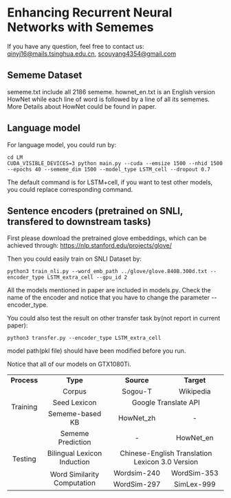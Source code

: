 # Enhancing Recurrent Neural Networks with Sememes
If you have any question, feel free to contact us: qinyj16@mails.tsinghua.edu.cn, scouyang4354@gmail.com

## Sememe Dataset
sememe.txt include all 2186 sememe. hownet_en.txt is an English version HowNet while each line of word is followed by a line of all its sememes. More Details about HowNet could be found in paper.

## Language model

For language model, you could run by:

```
cd LM
CUDA_VISIBLE_DEVICES=3 python main.py --cuda --emsize 1500 --nhid 1500  --epochs 40 --sememe_dim 1500 --model_type LSTM_cell --dropout 0.7
```
The default command is for LSTM+cell, if you want to test other models, you could replace corresponding command.

## Sentence encoders (pretrained on SNLI, transfered to downstream tasks)

First please download the pretrained glove embeddings, which can be achieved through: https://nlp.stanford.edu/projects/glove/ 

Then you could easily train on SNLI Dataset by:

```
python3 train_nli.py --word_emb_path ../glove/glove.840B.300d.txt --encoder_type LSTM_extra_cell --gpu_id 2
```

All the models mentioned in paper are included in models.py. Check the name of the encoder and notice that you have to change the parameter --encoder_type.


You could also test the result on other transfer task by(not report in current paper):

```
python3 transfer.py --encoder_type LSTM_extra_cell 
```
model path(pkl file) should have been modified before you run.


Notice that all of our models on GTX1080Ti.

<table>
	<tr>
		<td align="center"><b>Process</b></td>
		<td align="center"><b>Type</b></td>
		<td align="center"><b>Source</b></td>
		<td align="center"><b>Target</b></td>
	</tr>
	<tr>
		<td align="center"  rowspan="3">Training</td>
		<td align="center">Corpus</td>
		<td align="center">Sogou-T</td>
		<td align="center">Wikipedia</td>
	</tr>
	<tr>
		<td align="center">Seed Lexicon</td>
		<td align="center" colspan="2"> Google Translate API</td>
	</tr>
	<tr>
		<td align="center">Sememe-based KB</td>
		<td align="center">HowNet_zh</td>
		<td align="center">-</td>
	</tr>
	<tr>
		<td align="center" = rowspan="4">Testing</td>
		<td align="center">Sememe Prediction</td>
		<td align="center">-</td>
		<td align="center">HowNet_en</td>
	</tr>
	<tr>
		<td align="center">Bilingual Lexicon Induction</td>
		<td align="center" colspan="2">Chinese-English Translation Lexicon 3.0 Version</td>
	</tr>
	<tr>
		<td align="center"  rowspan="2"> Word Similarity Computation</td>
		<td align="center">Wordsim-240</td>
		<td align="center">WordSim-353</td>
	</tr>
	<tr>
		<td align="center">WordSim-297</td>
		<td align="center">SimLex-999</td>
	</tr>
</table>
